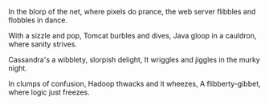 In the blorp of the net, where pixels do prance,
the web server flibbles and flobbles in dance.

With a sizzle and pop, Tomcat burbles and dives,
Java gloop in a cauldron, where sanity strives.

Cassandra's a wibblety, slorpish delight,
It wriggles and jiggles in the murky night.

In clumps of confusion, Hadoop thwacks and it wheezes,
A flibberty-gibbet, where logic just freezes.
